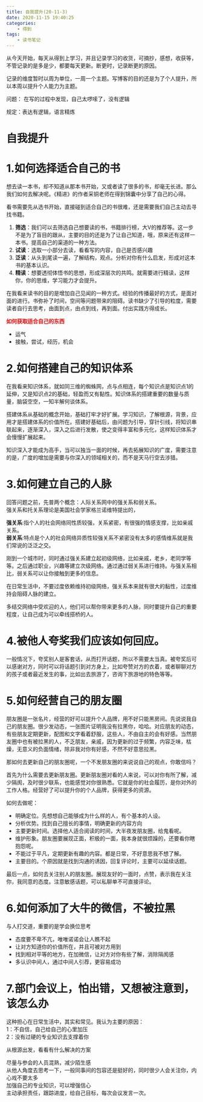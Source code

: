 ```yaml
---
title: 自我提升(20-11-3)
date: 2020-11-15 19:40:25
categories: 
    - 得到
tags: 
    - 读书笔记
---
```


从今天开始，每天从得到上学习，并且记录学习的收货，可摘抄，感想，收获等，不管记录的是多是少，都要每天更新。断更时，记录断更的原因。

记录的维度暂时以周为单位，一周一个主题。写博客的目的还是为了个人提升，所以本周以提升个人能力为主题。

<!--more-->

问题：
在写的过程中发现，自己太啰嗦了，没有逻辑

规定：表达有逻辑，语言精炼

自我提升
===


# 1.如何选择适合自己的书 

想去读一本书，却不知道从那本书开始，又或者读了很多的书，却毫无长进。那么我们如何去解决呢。《精进》的作者采铜老师在得到锦囊中分享了自己的心得。

看书需要先从选书开始，直接碰到适合自己的书很难，还是需要我们自己主动去寻找书籍。

1. **筛选**：我们可以去筛选自己想要读的书，书籍排行榜，大V的推荐等。这一步不是为了盲目的跟从，主要的目的还是为了让自己知道，哦，原来还有这样一本书。提高自己的渠道的一种方法。
2. **试读**：选取一小部分去读，看看写的内容，自己是否感兴趣
3. **泛读**：从头到尾读一遍，了解结构，观点。分析对你有什么启发，形成对这本书的基本认识。
4. **精读**：想要透彻体悟书的思想，形成深层次的共鸣。就需要进行精读，这样你，你的思维，学习能力才会提升。

在我看来读书的目的是增加自己见闻的一种方式。经验的传播最好的方式，是面对面的进行。书弥补了时间，空间等问题带来的阻碍。读书缺少了引导的粒度，需要读者自行去思考，由面到点，由点到线，再到面。付出实践方得成长。

**<font color="red" >如何获取适合自己的东西</font>**

- 运气
- 接触，尝试，经历，机会


# 2.如何搭建自己的知识体系

在我看来知识体系，就如同三维的蜘蛛网，点与点相连，每个知识点是知识点1的延伸，又是知识点2的基础，轻盈而又有黏性。知识体系的搭建重要的数量与质量，脑袋空空，一知半解何谈体系。

搭建体系从基础的概念开始，基础打牢才好扩展。学习知识，了解根源，背景，应用才是搭建体系的价值所在。搭建好基础后，由问题为引导，穿针引线，将知识串联起来，逐渐深入，深入之后进行发散，使之变得丰富和多元化，这样知识体系才会慢慢扩展起来。

知识深入才能成为高手，当可以独当一面的时候，再去拓展知识的广度，需要注意的是，广度的增加是需要与你深入的领域相关的，而不是天马行空去涉猎。


# 3.如何建立自己的人脉

回答问题之前，先普两个概念：人际关系网中的强关系和弱关系。  
强关系和托关系理论是美国社会学家格兰诺维特提出的，

**强关系**:指个人的社会网络同性质较强，关系紧密，有很强的情感支撑，比如亲戚关系。  
**弱关系**:特点是个人的社会网络异质性较强关系不紧密没有太多的感情维系就是我们常说的泛泛之交。

刚到一个城市时，同时通过强关系建立起初级网络，比如亲戚，老乡，老同学等等。之后通过职业，兴趣等建立次级网络。通过通过弱关系进行维持。与强关系相比，弱关系可以让你接触到更多的信息。

在日常生活中，不要过度依赖维持初级网络，强关系本来就有很大的黏性，过度维持会阻碍人脉的建立。

多结交网络中受欢迎的人，他们可以帮你带来更多的人脉，同时要提升自己的重要程度，让自己成为可以牵线搭桥的人。


# 4.被他人夸奖我们应该如何回应。

一般情况下，夸奖别人是客套话，从而打开话题，所以不需要太当真。被夸奖后可以感谢对方，同时可以将话题引到对方身上，比如夸赞对方的衣着，或者聊聊对方的孩子或者最近发生的事，比如出去旅游了，咨询下旅游地的特色等等。


# 5.如何经营自己的朋友圈

朋友圈是一张名片，经营的好可以提升个人品牌，用不好只能黑房间。先说说我自己的朋友圈。很少发动态，一张图片证明我没有拉黑你，哈哈。对应朋友的动态，有些朋友定期更新，配图和文字看着舒服，这些人，不由自主的会有好感。当然朋友圈中也有被拉黑的人，不乏朋友，亲戚，因为更新的过于频繁，内容乏味，枯燥，无意义的负面情绪，除非我对你有好感，不然不好意思拉黑。

那如何去更新自己的朋友圈呢，一个不发朋友圈的来说说自己的观点，你敢信吗？

首先为什么需要去更新朋友圈。更新朋友圈对看的人来说，可以对你有所了解，减少隔阂，及时很少联系，也能感觉对你很熟悉。它就是你的社会履历，是你对外的工作人格。经营好了可以提升你的个人品牌，获得更多的资源。

如何去做呢：

- 明确定位。先想想自己能够成为什么样的人，有个基本的人设。
- 分析优势。找到自己擅长的事情，明确更新的内容方向
- 主要更新时间。选择他人适合阅读的时间，大半夜发朋友圈，给鬼看呢。
- 维护形象。朋友圈要展现正面，积极的一面，我本身就很烦躁的，还要看你瞎抱怨呢。
- 不能过于平凡，定期更新有趣的内容。都是日常，不好意思我不想了解。
- 主要目的。个原因就是找到沟通的诱因，回复评论时，主要可以延续话题。

最后一点，如何去关注别人的朋友圈。展现友好的一面时，点赞，表示我在关注你，我同意的态度。注意敏感话题，可以私聊单不可直接评论。


# 6.如何添加了大牛的微信，不被拉黑

与人打交道，重要的是学会换位思考

- 态度要不卑不亢，唯唯诺诺会让人瞧不起
- 让对方知道你的价值所在，并且可被对方用到
- 找到相对平等的地方，在加微信，让对方对你有些了解，消除隔阂感
- 多认识中间人，通过中间人引荐，更容易成功


# 7.部门会议上，怕出错，又想被注意到，该怎么办

这种担心在日常生活中，其实和常见。我认为主要的原因：  
1：不自信，自己给自己的心里加压  
2：没有过硬的专业知识去支撑着你  

从根源出发，看看有什么解决的方案
 
尽量与参会的人员混熟，减少陌生感  
从他人角度去思考一下，一般同事间的包容还是挺好的，同时很少人会关注你，内心戏不要太多  
加强自己的专业知识，可以增强信心  
主动承担责任，跟踪进度，给自己目标，每次会议发言一次。










<br/>
<br/>














